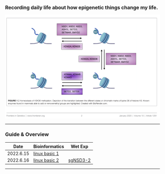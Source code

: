 <b><font size=3>Recording daily life about how epigenetic things change my life.</font></b>

<img src="images/logo.png" alt="Image of fast.ai logo" style="zoom:80%;" />

-----------------------



### Guide & Overview

| Date      | Bioinformatics                                               | Wet Exp      |
| --------- | ------------------------------------------------------------ | ------------ |
| 2022.6.15 | [linux basic 1](https://yiw4007.github.io/2022/06/15/linux-basic.html) |              |
| 2022.6.16 | [linux basic 2]()                                            | [sgNSD3-2]() |



-----------------------------------------



